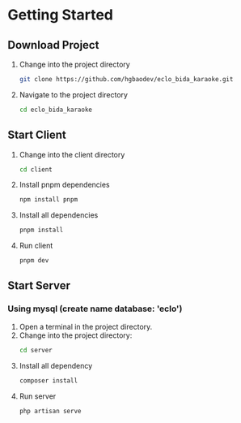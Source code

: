 # Getting Started

## Download Project

1. Change into the project directory

   ```bash
   git clone https://github.com/hgbaodev/eclo_bida_karaoke.git
   ```

2. Navigate to the project directory

   ```bash
   cd eclo_bida_karaoke
   ```

## Start Client

1. Change into the client directory

   ```bash
   cd client
   ```

2. Install pnpm dependencies

   ```bash
   npm install pnpm
   ```

3. Install all dependencies

   ```bash
   pnpm install
   ```

4. Run client

   ```bash
   pnpm dev
   ```

## Start Server

### Using mysql (create name database: 'eclo')

1. Open a terminal in the project directory.
2. Change into the project directory:
   ```bash
   cd server
   ```
3. Install all dependency
   ```bash
   composer install
   ```
4. Run server
   ```bash
   php artisan serve
   ```

